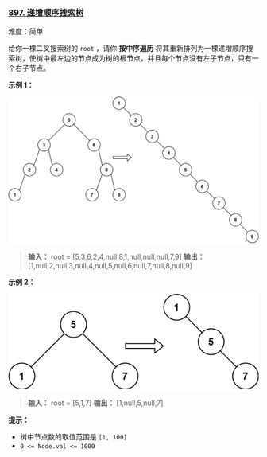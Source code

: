 ### [897\. 递增顺序搜索树](https://leetcode.cn/problems/increasing-order-search-tree/)

难度：简单

给你一棵二叉搜索树的 `root` ，请你 **按中序遍历** 将其重新排列为一棵递增顺序搜索树，使树中最左边的节点成为树的根节点，并且每个节点没有左子节点，只有一个右子节点。

**示例 1：**

![](./assets/img/Question0897_01.jpg)

> **输入：** root = [5,3,6,2,4,null,8,1,null,null,null,7,9]
> **输出：** [1,null,2,null,3,null,4,null,5,null,6,null,7,null,8,null,9]

**示例 2：**

![](./assets/img/Question0897_02.jpg)

> **输入：** root = [5,1,7]
> **输出：** [1,null,5,null,7]

**提示：**

- 树中节点数的取值范围是 `[1, 100]`
- `0 <= Node.val <= 1000`
